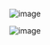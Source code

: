 ![image](https://github.com/user-attachments/assets/016f9abe-74cc-42fa-bea5-b1737ae57e3d)

![image](https://github.com/user-attachments/assets/35fa0441-5f63-4551-8dd4-8e61a1e16844)

